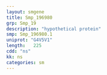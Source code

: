 ```yaml
---
layout: smgene
title: Smp_196980
grp: Smp_19
description: "hypothetical protein"
smp: Smp_196980.1
uniprot: "G4V5V1"
length:   225
cdd: "ns"
kk: ns
categories: sm
---
```

